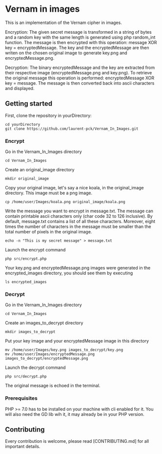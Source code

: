 # Vernam in images

This is an implementation of the Vernam cipher in images.

Encryption:
The given secret message is transformed in a string of bytes and a random key with the same length is generated using php random_int function. The message is then encrypted with this operation: message XOR key = encryptedMessage. The key and the encryptedMessage are then writen on the chosen original image to generate key.png and encryptedMessage.png.

Decryption:
The binary encryptedMessage and the key are extracted from their respective image (encryptedMessage.png and key.png). To retrieve the original message this operation is performed: encryptedMessage XOR key = message. The message is then converted back into ascii characters and displayed. 

## Getting started

First, clone the repository in yourDirectory:

```
cd yourDirectory
git clone https://github.com/laurent-pck/Vernam_In_Images.git
```

### Encrypt

Go in the Vernam_In_Images directory

```
cd Vernam_In_Images
```

Create an original_image directory

```
mkdir original_image
```

Copy your original image, let's say a nice koala, in the original_image directory. This image must be a png image.

```
cp /home/user/Images/koala.png original_image/koala.png
```

Write the message you want to encrypt in message.txt. The message can contain printable ascii characters only (char code 32 to 126 inclusive). By default, message.txt contains a list of all these characters. Moreover, eight times the number of characters in the message must be smaller than the total number of pixels in the original image.

```
echo -n "This is my secret message" > message.txt
```

Launch the encrypt command

```
php src/encrypt.php
```

Your key.png and encryptedMessage.png images were generated in the encrypted_images directory, you should see them by executing

```
ls encrypted_images
```

### Decrypt

Go in the Vernam_In_Images directory

```
cd Vernam_In_Images
```

Create an images_to_decrypt directory

```
mkdir images_to_decrypt
```

Put your key image and your encryptedMessage image in this directory

```
mv /home/user/Images/key.png images_to_decrypt/key.png
mv /home/user/Images/encryptedMessage.png images_to_decrypt/encryptedMessage.png
```

Launch the decrypt command

```
php src/decrypt.php
```

The original message is echoed in the terminal.

### Prerequisites

PHP >= 7.0 has to be installed on your machine with cli enabled for it. You will also need the GD lib wih it, it may already be in your PHP version.

## Contributing

Every contribution is welcome, please read [CONTRIBUTING.md] for all important details.

